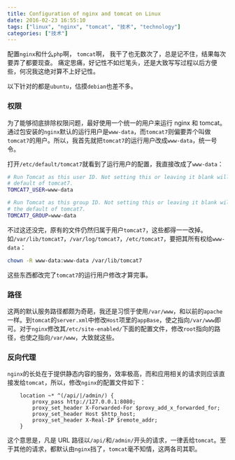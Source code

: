 ```yaml
---
title: Configuration of nginx and tomcat on Linux
date: 2016-02-23 16:55:10
tags: ["linux", "nginx", "tomcat", "技术", "technology"]
categories: ["技术"]
---
```


配置`nginx`和什么`php`啊， `tomcat`啊， 我干了也无数次了，总是记不住，结果每次要弄了都要现查。 痛定思痛，好记性不如烂笔头，还是大致写写过程以后方便些，何况我这绝对算不上好记性。

以下针对的都是`ubuntu`，估摸`debian`也差不多。

<!--more-->

### 权限
为了能够彻底排除权限问题，最好使用一个统一的用户来运行 nginx 和 tomcat。通过包安装的`nginx`默认的运行用户是`www-data`，而`tomcat7`则偏要弄个叫做`tomcat7`的用户。所以，我首先就把`tomcat7`的运行用户改成`www-data`，统一号令。

打开`/etc/default/tomcat7`就看到了运行用户的配置，我直接改成了`www-data`：

```bash
# Run Tomcat as this user ID. Not setting this or leaving it blank will use the
# default of tomcat7.
TOMCAT7_USER=www-data

# Run Tomcat as this group ID. Not setting this or leaving it blank will use
# the default of tomcat7.
TOMCAT7_GROUP=www-data
```
不过这还没完，原有的文件仍然归属于用户`tomcat7`，这些都得一一改掉。如`/var/lib/tomcat7`，`/var/log/tomcat7`，`/etc/tomcat7`，要把其所有权给`www-data`：

```bash
chown -R www-data:www-data /var/lib/tomcat7
```
这些东西都改完了`tomcat7`的运行用户修改才算完事。
### 路径
这两的默认服务路径都颇为奇葩，我还是习惯于使用`/var/www`，和以前的`apache`一样。到`tomcat`的`server.xml`中修改`Host`项里的`appBase`，使之指向`/var/www`即可。对于`nginx`修改其`/etc/site-enabled/`下面的配置文件，修改`root`指向的路径，也使之指向`/var/www`，大致就这些。
### 反向代理
`nginx`的长处在于提供静态内容的服务，效率极高，而和应用相关的请求则应该直接发给`tomcat`，所以，修改`nginx`的配置文件如下：

```
    location ~* ^(/api/|/admin/) {
        proxy_pass http://127.0.0.1:8080;
        proxy_set_header X-Forwarded-For $proxy_add_x_forwarded_for;
        proxy_set_header Host $http_host;
        proxy_set_header X-Real-IP $remote_addr;
    }
```
这个意思是，凡是 URL 路径以`/api/`和`/admin/`开头的请求，一律丢给`tomcat`。至于其他的请求，都默认由`nginx`挡了，`tomcat`毫不知情，这两各司其职。

